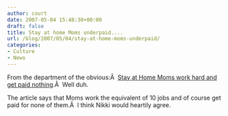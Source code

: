 ```yaml
---
author: court
date: 2007-05-04 15:48:30+00:00
draft: false
title: Stay at home Moms underpaid....
url: /blog/2007/05/04/stay-at-home-moms-underpaid/
categories:
- Culture
- News
---
```


From the department of the obvious:Â  [Stay at Home Moms work hard and get paid nothing](http://www.cnn.com/2007/US/05/02/mothers.worth/index.html?eref=rss_topstories).Â  Well duh.

The article says that Moms work the equivalent of 10 jobs and of course get paid for none of them.Â  I think Nikki would heartily agree.
